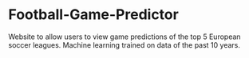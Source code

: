 # Football-Game-Predictor
Website to allow users to view game predictions of the top 5 European soccer leagues. Machine learning trained on data of the past 10 years.
